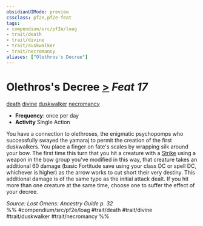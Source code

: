 ```yaml
---
obsidianUIMode: preview
cssclass: pf2e,pf2e-feat
tags:
- compendium/src/pf2e/loag
- trait/death
- trait/divine
- trait/duskwalker
- trait/necromancy
aliases: ["Olethros's Decree"]
---
```

# Olethros's Decree  [>](/rules/core-rulebook/chapter-9-playing-the-game.md#Actions "Single Action") *Feat 17*  
[death](/rules/traits/death.md)  [divine](/rules/traits/divine.md)  [duskwalker](/rules/traits/duskwalker-apg.md)  [necromancy](/rules/traits/necromancy.md)  

- **Frequency**: once per day
- **Activity** Single Action

You have a connection to olethroses, the enigmatic psychopomps who successfully swayed the yamaraj to permit the creation of the first duskwalkers. You place a finger on fate's scales by wrapping silk around your bow. The first time this turn that you hit a creature with a [Strike](/rules/actions/strike.md) using a weapon in the bow group you've modified in this way, that creature takes an additional 60 damage (basic Fortitude save using your class DC or spell DC, whichever is higher) as the arrow works to cut short their very destiny. This additional damage is of the same type as the initial attack dealt. If you hit more than one creature at the same time, choose one to suffer the effect of your decree.

*Source: Lost Omens: Ancestry Guide p. 32*  
%% #compendium/src/pf2e/loag #trait/death #trait/divine #trait/duskwalker #trait/necromancy %%